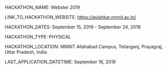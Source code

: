 HACKATHON_NAME: Webster 2019

LINK_TO_HACKATHON_WEBSITE: https://avishkar.mnnit.ac.in/

HACKATHON_DATES: September 15, 2019 - September 24, 2019

HACKATHON_TYPE: PHYSICAL

HACKATHON_LOCATION: MNNIT Allahabad Campus, Teliarganj, Prayagraj, Uttar Pradesh, India

LAST_APPLICATION_DATETIME: September 16, 2019
